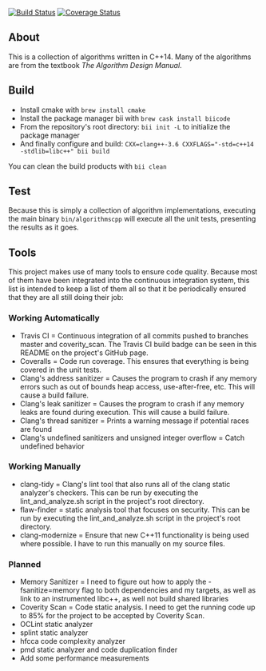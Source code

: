 [![Build Status](https://travis-ci.org/alexdunn/aalgocpp.svg?branch=master)](https://travis-ci.org/alexdunn/aalgocpp)
[![Coverage Status](https://coveralls.io/repos/alexdunn/aalgocpp/badge.svg)](https://coveralls.io/r/alexdunn/aalgocpp)

## About
This is a collection of algorithms written in C++14.  Many of the algorithms are from the textbook *The Algorithm Design Manual*.

## Build
- Install cmake with `brew install cmake`
- Install the package manager bii with `brew cask install biicode`
- From the repository's root directory: `bii init -L` to initialize the package manager
- And finally configure and build: `CXX=clang++-3.6 CXXFLAGS="-std=c++14 -stdlib=libc++" bii build`

You can clean the build products with `bii clean`

## Test
Because this is simply a collection of algorithm implementations, executing the main binary `bin/algorithmscpp` will execute all the unit tests, presenting the results as it goes.

## Tools
This project makes use of many tools to ensure code quality.  Because most of them have been integrated into the continuous integration system, this list is intended to keep a list of them all so that it be periodically ensured that they are all still doing their job:

### Working Automatically
- Travis CI = Continuous integration of all commits pushed to branches master and coverity_scan. The Travis CI build badge can be seen in this README on the project's GitHub page.
- Coveralls = Code run coverage.  This ensures that everything is being covered in the unit tests.
- Clang's address sanitizer = Causes the program to crash if any memory errors such as out of bounds heap access, use-after-free, etc. This will cause a build failure.
- Clang's leak sanitizer = Causes the program to crash if any memory leaks are found during execution.  This will cause a build failure.
- Clang's thread sanitizer = Prints a warning message if potential races are found
- Clang's undefined sanitizers and unsigned integer overflow = Catch undefined behavior

### Working Manually
- clang-tidy = Clang's lint tool that also runs all of the clang static analyzer's checkers. This can be run by executing the lint_and_analyze.sh script in the project's root directory.
- flaw-finder = static analysis tool that focuses on security.  This can be run by executing the lint_and_analyze.sh script in the project's root directory.
- clang-modernize = Ensure that new C++11 functionality is being used where possible.  I have to run this manually on my source files.

### Planned
- Memory Sanitizer = I need to figure out how to apply the -fsanitize=memory flag to both dependencies and my targets, as well as link to an instrumented libc++, as well not build shared libraries
- Coverity Scan = Code static analysis.  I need to get the running code up to 85% for the project to be accepted by Coverity Scan.
- OCLint static analyzer
- splint static analyzer
- hfcca code complexity analyzer
- pmd static analyzer and code duplication finder
- Add some performance measurements


